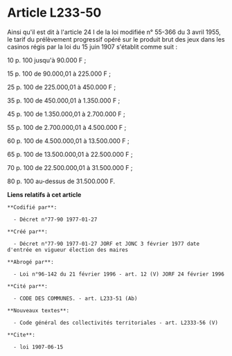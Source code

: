 # Article L233-50

Ainsi qu'il est dit à l'article 24 I de la loi modifiée n° 55-366 du 3 avril 1955, le tarif du prélèvement progressif opéré
sur le produit brut des jeux dans les casinos régis par la loi du 15 juin 1907 s'établit comme suit :

10 p. 100 jusqu'à 90.000 F ;

15 p. 100 de 90.000,01 à 225.000 F ;

25 p. 100 de 225.000,01 à 450.000 F ;

35 p. 100 de 450.000,01 à 1.350.000 F ;

45 p. 100 de 1.350.000,01 à 2.700.000 F ;

55 p. 100 de 2.700.000,01 à 4.500.000 F ;

60 p. 100 de 4.500.000,01 à 13.500.000 F ;

65 p. 100 de 13.500.000,01 à 22.500.000 F ;

70 p. 100 de 22.500.000,01 à 31.500.000 F ;

80 p. 100 au-dessus de 31.500.000 F.

**Liens relatifs à cet article**

	**Codifié par**:

	  - Décret n°77-90 1977-01-27

	**Créé par**:

	  - Décret n°77-90 1977-01-27 JORF et JONC 3 février 1977 date d'entrée en vigueur élection des maires

	**Abrogé par**:

	  - Loi n°96-142 du 21 février 1996 - art. 12 (V) JORF 24 février 1996

	**Cité par**:

	  - CODE DES COMMUNES. - art. L233-51 (Ab)

	**Nouveaux textes**:

	  - Code général des collectivités territoriales - art. L2333-56 (V)

	**Cite**:

	  - loi 1907-06-15
